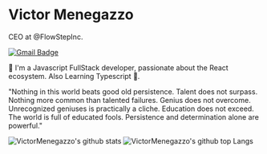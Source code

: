# Victor Menegazzo

CEO at @FlowStepInc.

[![Gmail Badge](https://img.shields.io/badge/-comercial.victormenegazzo@gmail.com-6633cc?style=flat-square&logo=Gmail&logoColor=white&link=mailto:comercial.victormenegazzo@gmail.com)](mailto:comercial.victormenegazzo@gmail.com)

🚀 I'm a Javascript FullStack developer, passionate about the React ecosystem. Also Learning Typescript 💙.


"Nothing in this world beats good old persistence. Talent does not surpass. Nothing more common than talented failures. Genius does not overcome. Unrecognized geniuses is practically a cliche. Education does not exceed. The world is full of educated fools. Persistence and determination alone are powerful."

![VictorMenegazzo's github stats](https://github-readme-stats.vercel.app/api?username=VictorMenegazzo)
![VictorMenegazzo's github top Langs](https://github-readme-stats.vercel.app/api/top-langs/?username=VictorMenegazzo&layout=compact)
